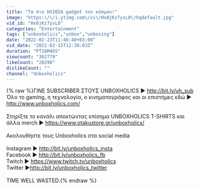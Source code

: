 ```yaml
---
title: "Τα πιο ΗΛΙΘΙΑ gadget του κόσμου!"
image: "https:\/\/i.ytimg.com\/vi\/Hx8jKz7ysL0\/hqdefault.jpg"
vid_id: "Hx8jKz7ysL0"
categories: "Entertainment"
tags: ["unboxholics","unbox","unboxing"]
date: "2022-02-23T11:46:40+03:00"
vid_date: "2022-02-15T12:30:03Z"
duration: "PT16M46S"
viewcount: "302779"
likeCount: "28290"
dislikeCount: ""
channel: "Unboxholics"
---
```

{% raw %}ΓΙΝΕ SUBSCRIBER ΣΤΟΥΣ UNBOXHOLICS ► <a rel="nofollow" target="blank" href="http://bit.ly/uh_sub">http://bit.ly/uh_sub</a><br />Όλο το gaming, η τεχνολογία, ο κινηματογράφος και οι επιστήμες εδώ ► <a rel="nofollow" target="blank" href="http://www.unboxholics.com/">http://www.unboxholics.com/</a><br /><br />Στηρίξτε το κανάλι αποκτώντας επίσημα UNBOXHOLICS T-SHIRTS και άλλα merch  ► <a rel="nofollow" target="blank" href="https://www.otakustore.gr/unboxholics/">https://www.otakustore.gr/unboxholics/</a><br /><br />Ακολουθήστε τους Unboxholics στα social media<br /><br />Instagram ► <a rel="nofollow" target="blank" href="http://bit.ly/unboxholics_insta">http://bit.ly/unboxholics_insta</a><br />Facebook ► <a rel="nofollow" target="blank" href="http://bit.ly/unboxholics_fb">http://bit.ly/unboxholics_fb</a><br />Twitch ► <a rel="nofollow" target="blank" href="https://www.twitch.tv/unboxholics">https://www.twitch.tv/unboxholics</a><br />Twitter ►<a rel="nofollow" target="blank" href="http://bit.ly/unboxholics_twitter">http://bit.ly/unboxholics_twitter</a><br /><br />TIME WELL WASTED.{% endraw %}
